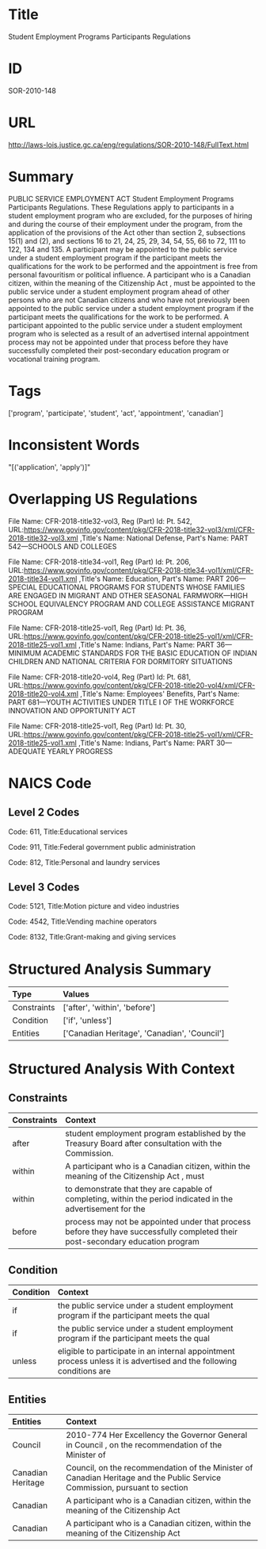 # Title
Student Employment Programs Participants Regulations


# ID
SOR-2010-148

# URL
http://laws-lois.justice.gc.ca/eng/regulations/SOR-2010-148/FullText.html


# Summary
PUBLIC SERVICE EMPLOYMENT ACT Student Employment Programs Participants Regulations.
These Regulations apply to participants in a student employment program who are excluded, for the purposes of hiring and during the course of their employment under the program, from the application of the provisions of the Act other than section 2, subsections 15(1) and (2), and sections 16 to 21, 24, 25, 29, 34, 54, 55, 66 to 72, 111 to 122, 134 and 135.
A participant may be appointed to the public service under a student employment program if the participant meets the qualifications for the work to be performed and the appointment is free from personal favouritism or political influence.
A participant who is a Canadian citizen, within the meaning of the  Citizenship Act , must be appointed to the public service under a student employment program ahead of other persons who are not Canadian citizens and who have not previously been appointed to the public service under a student employment program if the participant meets the qualifications for the work to be performed.
A participant appointed to the public service under a student employment program who is selected as a result of an advertised internal appointment process may not be appointed under that process before they have successfully completed their post-secondary education program or vocational training program.


# Tags
['program', 'participate', 'student', 'act', 'appointment', 'canadian']


# Inconsistent Words
"[('application', 'apply')]"


# Overlapping US Regulations
File Name: CFR-2018-title32-vol3, Reg (Part) Id: Pt. 542, URL:https://www.govinfo.gov/content/pkg/CFR-2018-title32-vol3/xml/CFR-2018-title32-vol3.xml
,Title's Name: National Defense, Part's Name: PART 542—SCHOOLS AND COLLEGES

File Name: CFR-2018-title34-vol1, Reg (Part) Id: Pt. 206, URL:https://www.govinfo.gov/content/pkg/CFR-2018-title34-vol1/xml/CFR-2018-title34-vol1.xml
,Title's Name: Education, Part's Name: PART 206—SPECIAL EDUCATIONAL PROGRAMS FOR STUDENTS WHOSE FAMILIES ARE ENGAGED IN MIGRANT AND OTHER SEASONAL FARMWORK—HIGH SCHOOL EQUIVALENCY PROGRAM AND COLLEGE ASSISTANCE MIGRANT PROGRAM

File Name: CFR-2018-title25-vol1, Reg (Part) Id: Pt. 36, URL:https://www.govinfo.gov/content/pkg/CFR-2018-title25-vol1/xml/CFR-2018-title25-vol1.xml
,Title's Name: Indians, Part's Name: PART 36—MINIMUM ACADEMIC STANDARDS FOR THE BASIC EDUCATION OF INDIAN CHILDREN AND NATIONAL CRITERIA FOR DORMITORY SITUATIONS

File Name: CFR-2018-title20-vol4, Reg (Part) Id: Pt. 681, URL:https://www.govinfo.gov/content/pkg/CFR-2018-title20-vol4/xml/CFR-2018-title20-vol4.xml
,Title's Name: Employees' Benefits, Part's Name: PART 681—YOUTH ACTIVITIES UNDER TITLE I OF THE WORKFORCE INNOVATION AND OPPORTUNITY ACT

File Name: CFR-2018-title25-vol1, Reg (Part) Id: Pt. 30, URL:https://www.govinfo.gov/content/pkg/CFR-2018-title25-vol1/xml/CFR-2018-title25-vol1.xml
,Title's Name: Indians, Part's Name: PART 30—ADEQUATE YEARLY PROGRESS




# NAICS Code
## Level 2 Codes
Code: 611, Title:Educational services

Code: 911, Title:Federal government public administration

Code: 812, Title:Personal and laundry services




## Level 3 Codes
Code: 5121, Title:Motion picture and video industries

Code: 4542, Title:Vending machine operators

Code: 8132, Title:Grant-making and giving services







# Structured Analysis Summary
| Type        | Values                                       |
|:------------|:---------------------------------------------|
| Constraints | ['after', 'within', 'before']                |
| Condition   | ['if', 'unless']                             |
| Entities    | ['Canadian Heritage', 'Canadian', 'Council'] |


# Structured Analysis With Context
 


## Constraints
| Constraints   | Context                                                                                                                        |
|:--------------|:-------------------------------------------------------------------------------------------------------------------------------|
| after         | student employment program established by the Treasury Board after  consultation with the Commission.                          |
| within        | A participant who is a Canadian citizen,  within the meaning of the Citizenship Act , must                                     |
| within        | to demonstrate that they are capable of completing, within the period indicated in the advertisement for the                   |
| before        | process may not be appointed under that process before they have successfully completed their post-secondary education program |


## Condition
| Condition   | Context                                                                                                             |
|:------------|:--------------------------------------------------------------------------------------------------------------------|
| if          | the public service under a student employment program if  the participant meets the qual                            |
| if          | the public service under a student employment program if  the participant meets the qual                            |
| unless      | eligible to participate in an internal appointment process unless it is advertised and the following conditions are |


## Entities
| Entities          | Context                                                                                                                    |
|:------------------|:---------------------------------------------------------------------------------------------------------------------------|
| Council           | 2010-774 Her Excellency the Governor General in  Council , on the recommendation of the Minister of                        |
| Canadian Heritage | Council, on the recommendation of the Minister of Canadian Heritage and the Public Service Commission, pursuant to section |
| Canadian          | A participant who is a  Canadian citizen, within the meaning of the Citizenship Act                                        |
| Canadian          | A participant who is a  Canadian citizen, within the meaning of the Citizenship Act                                        |


